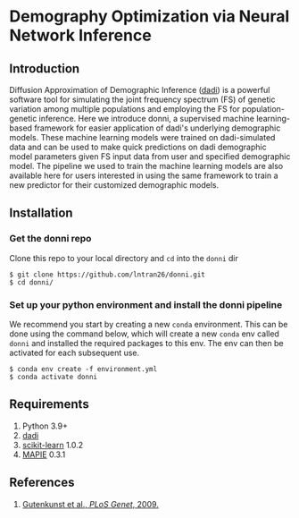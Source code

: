 # Demography Optimization via Neural Network Inference

## Introduction
Diffusion Approximation of Demographic Inference ([dadi](https://dadi.readthedocs.io/en/latest/)) is a powerful software tool for simulating the joint frequency spectrum (FS) of genetic variation among multiple populations and employing the FS for population-genetic inference. Here we introduce donni, a supervised machine learning-based framework for easier application of dadi's underlying demographic models. These machine learning models were trained on dadi-simulated data and can be used to make quick predictions on dadi demographic model parameters given FS input data from user and specified demographic model. The pipeline we used to train the machine learning models are also available here for users interested in using the same framework to train a new predictor for their customized demographic models.

## Installation
### Get the donni repo
Clone this repo to your local directory and `cd` into the `donni` dir
```console
$ git clone https://github.com/lntran26/donni.git
$ cd donni/
```

### Set up your python environment and install the donni pipeline
We recommend you start by creating a new `conda` environment. This can be done using the command below, which will create a new `conda` env called `donni` and installed the required packages to this env. The env can then be activated for each subsequent use.

```console
$ conda env create -f environment.yml
$ conda activate donni
```

## Requirements
1. Python 3.9+
2. [dadi](https://dadi.readthedocs.io/en/latest/)
3. [scikit-learn](https://scikit-learn.org/1.0/) 1.0.2
4. [MAPIE](https://mapie.readthedocs.io/en/latest/) 0.3.1


## References
1. [Gutenkunst et al., *PLoS Genet*, 2009.](https://journals.plos.org/plosgenetics/article?id=10.1371/journal.pgen.1000695)
